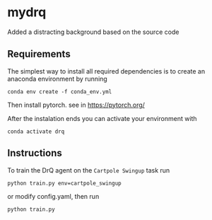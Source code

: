 # mydrq
Added a distracting background based on the source code


## Requirements
The simplest way to install all required dependencies is to create an anaconda environment by running
```
conda env create -f conda_env.yml
```
Then install pytorch. see in https://pytorch.org/

After the instalation ends you can activate your environment with
```
conda activate drq
```

## Instructions
To train the DrQ agent on the `Cartpole Swingup` task run
```
python train.py env=cartpole_swingup
```
or modify config.yaml, then run
```
python train.py
```